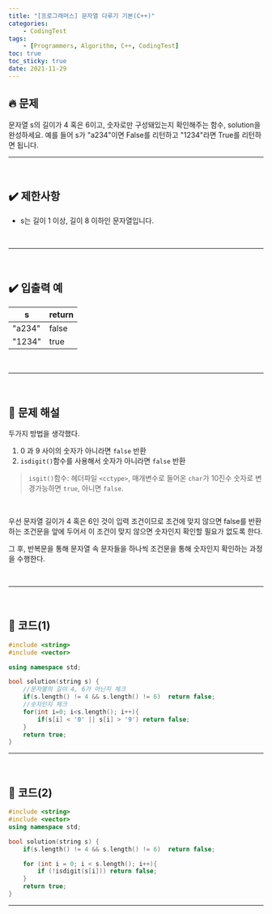 ```yaml
---
title: "[프로그래머스] 문자열 다루기 기본(C++)"
categories: 
    - CodingTest
tags:
    - [Programmers, Algorithm, C++, CodingTest]
toc: true
toc_sticky: true
date: 2021-11-29
---
```


## 🔥 문제
문자열 s의 길이가 4 혹은 6이고, 숫자로만 구성돼있는지 확인해주는 함수, solution을 완성하세요. 예를 들어 s가 "a234"이면 False를 리턴하고 "1234"라면 True를 리턴하면 됩니다.
<br>

---
<br>

## ✔️ 제한사항
- s는 길이 1 이상, 길이 8 이하인 문자열입니다.

<br>

---
<br>

## ✔️ 입출력 예
|s|return|
|---|---|
|"a234"|false|
|"1234"|true|

<br>

---
<br>

## 🤔 문제 해설

두가지 방법을 생각했다.

1. 0 과 9 사이의 숫자가 아니라면 `false` 반환
2. `isdigit()`함수를 사용해서 숫자가 아니라면 `false` 반환


> `isgit()`함수: 헤더파일 `<cctype>`, 매개변수로 들어온 `char`가 10진수 숫자로 변경가능하면 `true`, 아니면 `false`.

<br>

우선 문자열 길이가 4 혹은 6인 것이 입력 조건이므로 조건에 맞지 않으면 false를 반환하는 조건문을 앞에 두어서 이 조건이 맞지 않으면 숫자인지 확인할 필요가 없도록 한다.

그 후, 반복문을 통해 문자열 속 문자들을 하나씩 조건문을 통해 숫자인지 확인하는 과정을 수행한다.


<br>

---
<br>

## 👻 코드(1)

```cpp
#include <string>
#include <vector>

using namespace std;

bool solution(string s) {
    //문자열의 길이 4, 6가 아닌지 체크
    if(s.length() != 4 && s.length() != 6)  return false;
    //숫자인지 체크
    for(int i=0; i<s.length(); i++){
        if(s[i] < '0' || s[i] > '9') return false;
    }
    return true;
}
```

---

<br>

## 👻 코드(2)

```cpp
#include <string>
#include <vector>
using namespace std;

bool solution(string s) {
    if(s.length() != 4 && s.length() != 6)  return false;

    for (int i = 0; i < s.length(); i++){
        if (!isdigit(s[i])) return false;
    }
    return true;
}
```

---

<br>
<br>
